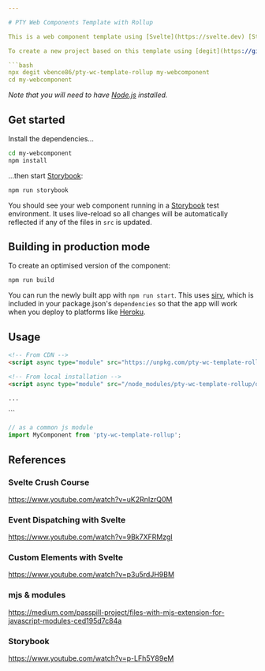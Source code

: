 ```yaml
---

# PTY Web Components Template with Rollup

This is a web component template using [Svelte](https://svelte.dev) [Storybook](https://rollupjs.org) and [Rollup](). 

To create a new project based on this template using [degit](https://github.com/Rich-Harris/degit):

```bash
npx degit vbence86/pty-wc-template-rollup my-webcomponent
cd my-webcomponent
```

*Note that you will need to have [Node.js](https://nodejs.org) installed.*


## Get started

Install the dependencies...

```bash
cd my-webcomponent
npm install
```

...then start [Storybook](https://rollupjs.org):

```bash
npm run storybook
```

You should see your web component running in a [Storybook](https://rollupjs.org) test environment. It uses live-reload so all changes will be automatically reflected if any of the files in `src` is updated.

## Building in production mode

To create an optimised version of the component:

```bash
npm run build
```

You can run the newly built app with `npm run start`. This uses [sirv](https://github.com/lukeed/sirv), which is included in your package.json's `dependencies` so that the app will work when you deploy to platforms like [Heroku](https://heroku.com).

## Usage
```html
<!-- From CDN -->
<script async type="module" src="https://unpkg.com/pty-wc-template-rollup@1.0.0/dist/bundle.js"></script>

<!-- From local installation -->
<script async type="module" src="/node_modules/pty-wc-template-rollup/dist/bundle.js"></script>

...
```


<body>
  <pty-scoreboard />
</body>
```

```js
// as a common js module
import MyComponent from 'pty-wc-template-rollup';
````

## References
### Svelte Crush Course
https://www.youtube.com/watch?v=uK2RnIzrQ0M

### Event Dispatching with Svelte
https://www.youtube.com/watch?v=9Bk7XFRMzgI

### Custom Elements with Svelte
https://www.youtube.com/watch?v=p3u5rdJH9BM

### mjs & modules
https://medium.com/passpill-project/files-with-mjs-extension-for-javascript-modules-ced195d7c84a

### Storybook
https://www.youtube.com/watch?v=p-LFh5Y89eM
